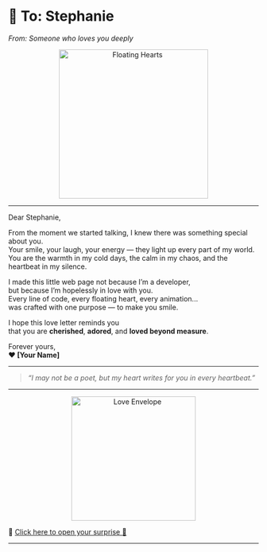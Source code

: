 # 💌 To: Stephanie  
*From: Someone who loves you deeply*

<p align="center">
  <img src="https://media.giphy.com/media/l0MYt5jPR6QX5pnqM/giphy.gif" width="300" alt="Floating Hearts">
</p>

---

Dear Stephanie,

From the moment we started talking, I knew there was something special about you.  
Your smile, your laugh, your energy — they light up every part of my world.  
You are the warmth in my cold days, the calm in my chaos, and the heartbeat in my silence.

I made this little web page not because I’m a developer,  
but because I’m hopelessly in love with you.  
Every line of code, every floating heart, every animation...  
was crafted with one purpose — to make you smile.

I hope this love letter reminds you  
that you are **cherished**, **adored**, and **loved beyond measure**.

Forever yours,  
**❤️ [Your Name]**

---

> _“I may not be a poet, but my heart writes for you in every heartbeat.”_

---

<p align="center">
  <img src="https://media.giphy.com/media/xT0GqeSlGSRQut4eVq/giphy.gif" width="250" alt="Love Envelope">
</p>

🌹 [Click here to open your surprise 💌](https://yourusername.github.io/love-letter/)

---

<p align="center">
  <img src="https://media.giphy.com/media/5VKbvrjxpVJCM/giphy.gif" width="250" alt="Heart Explosion
